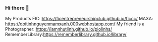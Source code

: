 ### Hi there 👋
My Products
FIC: https://ficentrepreneurshipclub.github.io/ficcc/
MAXA: https://doitinhnguyenmamxanh.000webhostapp.com/
My friend is a Photographer: https://lamnhutlinh.github.io/piolinhs/
RememberLibrary:https://rememberlibrary.github.io/library/
<!--
**Rememberlibrary/Rememberlibrary** is a ✨ _special_ ✨ repository because its `README.md` (this file) appears on your GitHub profile.

Here are some ideas to get you started:

- 🔭 I’m currently working on ...
- 🌱 I’m currently learning ...
- 👯 I’m looking to collaborate on ...
- 🤔 I’m looking for help with ...
- 💬 Ask me about ...
- 📫 How to reach me: ...
- 😄 Pronouns: ...
- ⚡ Fun fact: ...
-->
